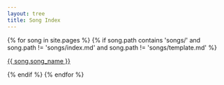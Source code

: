 ```yaml
---
layout: tree
title: Song Index
---
```


<div class="sc-bdfBwQ jrDHLp">
    {% for song in site.pages %}
        {% if song.path contains 'songs/' and song.path != 'songs/index.md' and song.path != 'songs/template.md' %}
            <div data-id="355317540" class="sc-bdfBwQ pkAuV">
                <div id="355317540" class="sc-bdfBwQ sc-kIeTtH jAmcnV cnxSGb"></div>
                <div data-testid="StyledContainer" class="sc-bdfBwQ sc-dmlrTW eua-dhZ kGoTFc group" type="CLASSIC">
                    <a href="{{ song.short_name }}"
                        rel="noopener" data-testid="LinkButton"
                        class="sc-pFZIQ sc-hHftDr ldGKnQ fhtMSy group"
                        height="auto">
                        <div class="w-full h-full">
                            <div data-testid="LinkThumbnail"
                                class="sc-bdfBwQ sc-gsTCUz sc-bkzZxe dgVnpq bhdLno CvSZl"></div>
                            <p class="sc-hKgILt sc-jUEnpm gXKGT fmxDzY">{{ song.song_name }}</p>
                        </div>
                    </a>
                </div>
            </div>
        {% endif %}
    {% endfor %}
    <!-- {% for song in songs %}
    {% endfor %} -->
</div>
